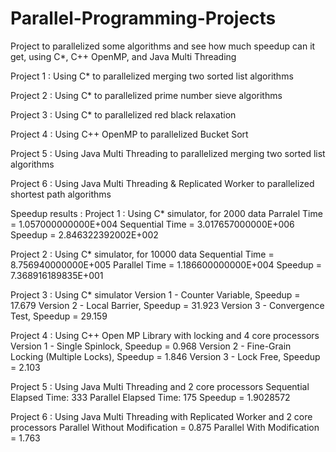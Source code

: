 Parallel-Programming-Projects
=============================
Project to parallelized some algorithms and see how much speedup can it get, using C*, C++ OpenMP, and Java Multi Threading

Project 1 : Using C* to parallelized merging two sorted list algorithms

Project 2 : Using C* to parallelized prime number sieve algorithms

Project 3 : Using C* to parallelized red black relaxation

Project 4 : Using C++ OpenMP to parallelized Bucket Sort

Project 5 : Using Java Multi Threading to parallelized merging two sorted list algorithms

Project 6 : Using Java Multi Threading & Replicated Worker to parallelized shortest path algorithms


Speedup results :
Project 1 : Using C* simulator, for 2000 data
Parralel Time =  1.057000000000E+004
Sequential Time =  3.017657000000E+006
Speedup =  2.846322392002E+002

Project 2 : Using C* simulator, for 10000 data
Sequential Time =  8.756940000000E+005
Parallel Time =  1.186600000000E+004
Speedup =  7.368916189835E+001

Project 3 : Using C* simulator 
Version 1 - Counter Variable, Speedup = 17.679
Version 2 - Local Barrier, Speedup = 31.923
Version 3 - Convergence Test, Speedup = 29.159

Project 4 : Using C++ Open MP Library with locking and 4 core processors
Version 1 - Single Spinlock, Speedup = 0.968
Version 2 - Fine-Grain Locking (Multiple Locks), Speedup = 1.846
Version 3 - Lock Free, Speedup = 2.103

Project 5 : Using Java Multi Threading and 2 core processors
Sequential Elapsed Time: 333
Parallel Elapsed Time: 175
Speedup = 1.9028572

Project 6 : Using Java Multi Threading with Replicated Worker and 2 core processors
Parallel Without Modification =	0.875
Parallel With Modification = 1.763
